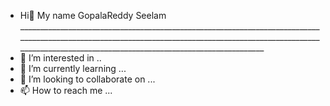 -  Hi👋 My name GopalaReddy Seelam ___________________________________________________________________________________________________________________________________________________________________________________________________________________
- 👀 I’m interested in ..
- 🌱 I’m currently learning ...
- 💞️ I’m looking to collaborate on ...
- 📫 How to reach me ...

<!---
GopalaReddySeelam/GopalaReddySeelam is a ✨ special ✨ repository because its `README.md` (this file) appears on your GitHub profile.
You can click the Preview link to take a look at your changes.
--->
